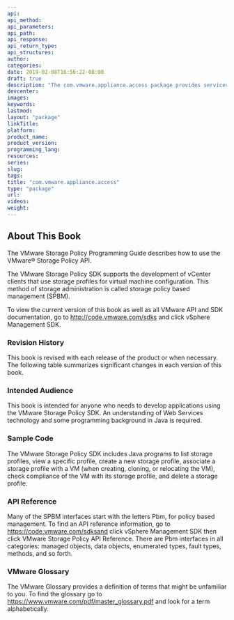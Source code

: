 ```yaml
---
api:
api_method:
api_parameters:
api_path:
api_response:
api_return_type:
api_structures:
author:
categories:
date: 2019-02-08T16:56:22-08:00
draft: true
description: "The com.vmware.appliance.access package provides services for managing access to the appliance. The package is available starting in vSphere 6.5."
devcenter:
images:
keywords:
lastmod:
layout: "package"
linkTitle:
platform:
product_name:
product_version:
programming_lang:
resources:
series:
slug:
tags:
title: "com.vmware.appliance.access"
type: "package"
url:
videos:
weight:
---
```

## About This Book
The VMware Storage Policy Programming Guide describes how to use the VMware® Storage Policy API.

The VMware Storage Policy SDK supports the development of vCenter clients that use storage profiles for virtual machine configuration. This method of storage administration is called storage policy based management (SPBM).

To view the current version of this book as well as all VMware API and SDK documentation, go to http://code.vmware.com/sdks and click vSphere Management SDK.

### Revision History
This book is revised with each release of the product or when necessary. The following table summarizes significant changes in each version of this book.

### Intended Audience
This book is intended for anyone who needs to develop applications using the VMware Storage Policy SDK. An understanding of Web Services technology and some programming background in Java is required.

### Sample Code
The VMware Storage Policy SDK includes Java programs to list storage profiles, view a specific profile, create a new storage profile, associate a storage profile with a VM (when creating, cloning, or relocating the VM), check compliance of the VM with its storage profile, and delete a storage profile.

### API Reference
Many of the SPBM interfaces start with the letters Pbm, for policy based management. To find an API reference information, go to https://code.vmware.com/sdksand click vSphere Management SDK then click VMware Storage Policy API Reference. There are Pbm interfaces in all categories: managed objects, data objects, enumerated types, fault types, methods, and so forth.

### VMware Glossary
The VMware Glossary provides a definition of terms that might be unfamiliar to you. To find the glossary go to https://www.vmware.com/pdf/master_glossary.pdf and look for a term alphabetically.
